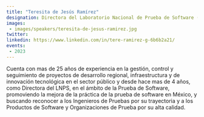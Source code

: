 ```yaml
---
title: "Teresita de Jesús Ramírez"
designation: Directora del Laboratorio Nacional de Prueba de Software (LNPS)
images:
 - images/speakers/teresita-de-jesus-ramirez.jpg
twitter: 
linkedin: https://www.linkedin.com/in/tere-ramirez-g-6b6b2a21/
events:
 - 2023
---
```


Cuenta con mas de 25 años de experiencia en la gestión, control y seguimiento de proyectos de desarrollo
regional, infraestructura y de innovación tecnológica en el sector público y desde hace mas de 4
años, como Directora del LNPS, en el ámbito de la Prueba de Software, promoviendo la mejora de
la práctica de la prueba de software en México, y buscando reconocer a los Ingenieros de Pruebas
por su trayectoria y a los Productos de Software y Organizaciones de Prueba por su alta calidad.
